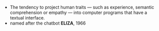 - The tendency to project human traits — such as experience, semantic comprehension or empathy — into computer programs that have a textual interface.
- named after the chatbot **ELIZA**, 1966